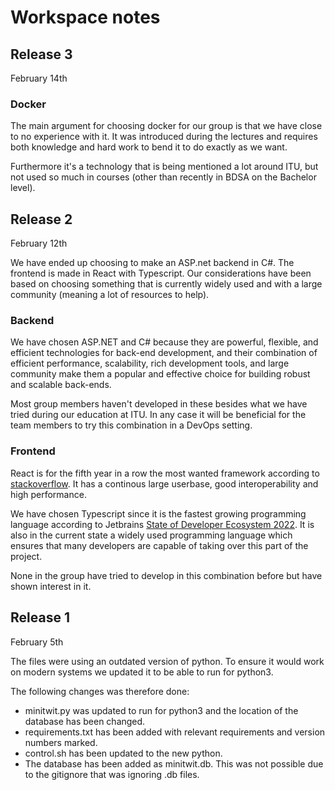 # Workspace notes

## Release 3

February 14th

### Docker

The main argument for choosing docker for our group is that we have close to no experience with it. It was introduced during the lectures and requires both knowledge and hard work to bend it to do exactly as we want.

Furthermore it's a technology that is being mentioned a lot around ITU, but not used so much in courses (other than recently in BDSA on the Bachelor level).

## Release 2

February 12th

We have ended up choosing to make an ASP.net backend in C#. The frontend is made in React with Typescript.
Our considerations have been based on choosing something that is currently widely used and with a large community (meaning a lot of resources to help).

### Backend

We have chosen ASP.NET and C# because they are powerful, flexible, and efficient technologies for back-end development, and their combination of efficient performance, scalability, rich development tools, and large community make them a popular and effective choice for building robust and scalable back-ends.

Most group members haven't developed in these besides what we have tried during our education at ITU. In any case it will be beneficial for the team members to try this combination in a DevOps setting.

### Frontend

React is for the fifth year in a row the most wanted framework according to [stackoverflow](https://survey.stackoverflow.co/2022/#most-loved-dreaded-and-wanted-webframe-want). It has a continous large userbase, good interoperability and high performance.

We have chosen Typescript since it is the fastest growing programming language according to Jetbrains [State of Developer Ecosystem 2022](https://www.jetbrains.com/lp/devecosystem-2022/). 
It is also in the current state a widely used programming language which ensures that many developers are capable of taking over this part of the project.

None in the group have tried to develop in this combination before but have shown interest in it.

## Release 1

February 5th

The files were using an outdated version of python. To ensure it would work on modern systems we updated it to be able to run for python3.

The following changes was therefore done:

- minitwit.py was updated to run for python3 and the location of the database has been changed.
- requirements.txt has been added with relevant requirements and version numbers marked.
- control.sh has been updated to the new python.
- The database has been added as minitwit.db. This was not possible due to the gitignore that was ignoring .db files.
